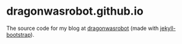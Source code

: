 # dragonwasrobot.github.io

The source code for my blog at [dragonwasrobot](https://www.dragonwasrobot.com) (made
with [jekyll-bootstrap](http://www.jekyllbootstrap.com)).
